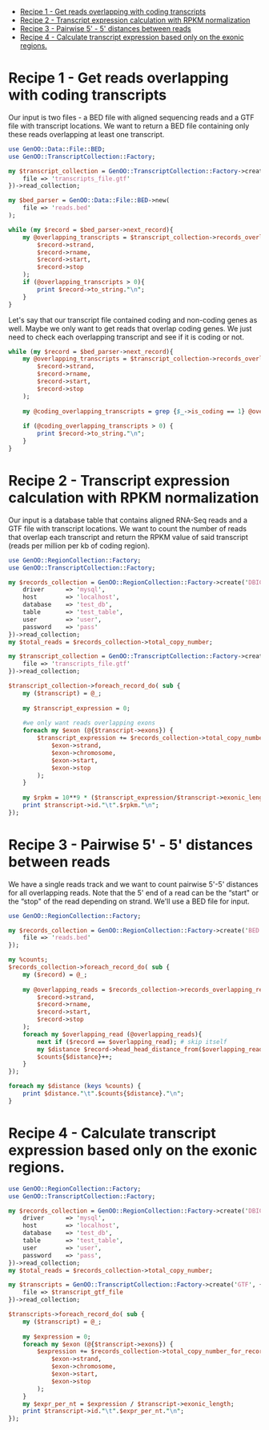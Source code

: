 - [Recipe 1 - Get reads overlapping with coding transcripts](#recipe-1---get-reads-overlapping-with-coding-transcripts)
- [Recipe 2 - Transcript expression calculation with RPKM normalization](#recipe-2---transcript-expression-calculation-with-rpkm-normalization)
- [Recipe 3 - Pairwise 5' - 5' distances between reads](#recipe-3---pairwise-5'---5'-distances-between-reads)
- [Recipe 4 - Calculate transcript expression based only on the exonic regions.](#recipe-4---calculate-transcript-expression-based-only-on-the-exonic-regions)

# Recipe 1 - Get reads overlapping with coding transcripts

Our input is two files - a BED file with aligned sequencing reads and a GTF file with transcript locations. We want to return a BED file containing only these reads overlapping at least one transcript.

```perl
use GenOO::Data::File::BED;
use GenOO::TranscriptCollection::Factory;

my $transcript_collection = GenOO::TranscriptCollection::Factory->create('GTF', {
	file => 'transcripts_file.gtf'
})->read_collection;

my $bed_parser = GenOO::Data::File::BED->new(
	file => 'reads.bed'
);

while (my $record = $bed_parser->next_record){
	my @overlapping_transcripts = $transcript_collection->records_overlapping_region(
		$record->strand,
		$record->rname,
		$record->start,
		$record->stop
	);
	if (@overlapping_transcripts > 0){
		print $record->to_string."\n";
	}
}
```

Let's say that our transcript file contained coding and non-coding genes as well. Maybe we only want to get reads that overlap coding genes. We just need to check each overlapping transcript and see if it is coding or not.

```perl
while (my $record = $bed_parser->next_record){
	my @overlapping_transcripts = $transcript_collection->records_overlapping_region(
		$record->strand,
		$record->rname,
		$record->start,
		$record->stop
	);
	
	my @coding_overlapping_transcripts = grep {$_->is_coding == 1} @overlapping_transcripts; # coding only
	
	if (@coding_overlapping_transcripts > 0) {
		print $record->to_string."\n";
	}
}
```

# Recipe 2 - Transcript expression calculation with RPKM normalization
Our input is a database table that contains aligned RNA-Seq reads and a GTF file with transcript locations. We want to count the number of reads that overlap each transcript and return the RPKM value of said transcript (reads per million per kb of coding region).

```perl
use GenOO::RegionCollection::Factory;
use GenOO::TranscriptCollection::Factory;

my $records_collection = GenOO::RegionCollection::Factory->create('DBIC', {
	driver      => 'mysql',
	host        => 'localhost',
	database    => 'test_db',
	table       => 'test_table',
	user        => 'user',
	password    => 'pass'
})->read_collection;
my $total_reads = $records_collection->total_copy_number;

my $transcript_collection = GenOO::TranscriptCollection::Factory->create('GTF', {
	file => 'transcripts_file.gtf'
})->read_collection;

$transcript_collection->foreach_record_do( sub {
	my ($transcript) = @_;
	
	my $transcript_expression = 0;
	
	#we only want reads overlapping exons
	foreach my $exon (@{$transcript->exons}) {
		$transcript_expression += $records_collection->total_copy_number_for_records_overlapping_region(
			$exon->strand,
			$exon->chromosome,
			$exon->start,
			$exon->stop
		);
	}
	
	my $rpkm = 10**9 * ($transcript_expression/$transcript->exonic_length) / $total_reads;
	print $transcript->id."\t".$rpkm."\n";
});
```

# Recipe 3 - Pairwise 5' - 5' distances between reads
We have a single reads track and we want to count pairwise 5'-5' distances for all overlapping reads. Note that the 5' end of a read can be the “start" or the “stop" of the read depending on strand. We'll use a BED file for input.

```perl
use GenOO::RegionCollection::Factory;

my $records_collection = GenOO::RegionCollection::Factory->create('BED', {
	file => 'reads.bed'
});

my %counts;
$records_collection->foreach_record_do( sub {
	my ($record) = @_;
	
	my @overlapping_reads = $records_collection->records_overlapping_region(
		$record->strand,
		$record->rname,
		$record->start,
		$record->stop
	);
	foreach my $overlapping_read (@overlapping_reads){
		next if ($record == $overlapping_read); # skip itself
		my $distance $record->head_head_distance_from($overlapping_read); # similarly `tail_tail_distance_from`, `head_tail_distance_from`, etc
		$counts{$distance}++;
	}
});

foreach my $distance (keys %counts) {
	print $distance."\t".$counts{$distance}."\n";
}
```

# Recipe 4 - Calculate transcript expression based only on the exonic regions.

```perl
use GenOO::RegionCollection::Factory;
use GenOO::TranscriptCollection::Factory;

my $records_collection = GenOO::RegionCollection::Factory->create('DBIC', {
	driver      => 'mysql',
	host        => 'localhost',
	database    => 'test_db',
	table       => 'test_table',
	user        => 'user',
	password    => 'pass',
})->read_collection;
my $total_reads = $records_collection->total_copy_number;

my $transcripts = GenOO::TranscriptCollection::Factory->create('GTF', {
	file => $transcript_gtf_file
})->read_collection;

$transcripts->foreach_record_do( sub {
	my ($transcript) = @_;
	
	my $expression = 0;
	foreach my $exon (@{$transcript->exons}) {
		$expression += $records_collection->total_copy_number_for_records_overlapping_region(
			$exon->strand,
			$exon->chromosome,
			$exon->start,
			$exon->stop
		);
	}
	my $expr_per_nt = $expression / $transcript->exonic_length;
	print $transcript->id."\t".$expr_per_nt."\n";
});
```
